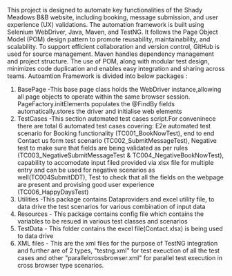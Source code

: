 This project is designed to automate key functionalities of the Shady Meadows B&B website, including booking, message submission, and user experience (UX) validations.
The automation framework is built using Selenium WebDriver, Java, Maven, and TestNG. It follows the Page Object Model (POM) design pattern to promote reusability, maintainability, and scalability.
To support efficient collaboration and version control, GitHub is used for source management. Maven handles dependency management and project structure. The use of POM, along with modular test design, minimizes code duplication and enables easy integration and sharing across teams.
Autoamtion Framework is divided into below packages :
1. BasePage -This base page class holds the WebDriver instance,allowing all page objects to operate within the same browser session.
             PageFactory.initElements populates the @FindBy fields automatically.stores the driver and initialise web elements
2. TestCases -This section automated test cases script.For conveninece there are total 6 automated test cases covering: E2e automated test scenario for Booking functionality (TC001_BookNowTest), end to end Contact us form test scenario (TC002_SubmitMessageTest), Negative test to make sure that fields are being validated as per rules (TC003_NegativeSubmitMessageTest & TC004_NegativeBookNowTest), capability to accomodate input filed provided via xlsx file for multiple entry and can be used for negative scenarios as well(TC004SubmitDDT), Test to check that all the fields on the webpage are present and provising good user experience (TC006_HappyDaysTest)  
3. Utilities -This package contains Dataproviders  and excel utility file, to data drive the test scenarios for various combination of input                 data
4. Resources - This package contains config file which contains the variables to be resued in various test classes and scenarios
5. TestData - This folder contains the excel file(Contact.xlsx) is being used to data drive 
6. XML files - This are the xml files for the purpose of TestNG integration and further are of 2 types, "testng.xml" for test exeuction of all the test cases and other "parallelcrossbrowser.xml" for parallel test execution in cross browser type scenarios.

